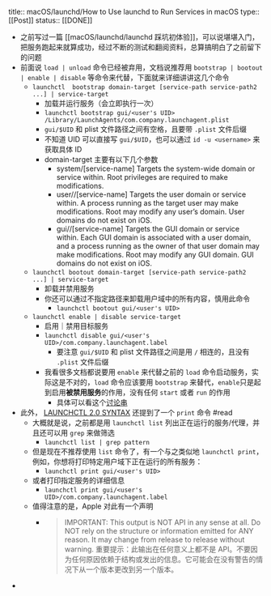 title:: macOS/launchd/How to Use launchd to Run Services in macOS
type:: [[Post]]
status:: [[DONE]]

- 之前写过一篇 [[macOS/launchd/launchd 踩坑初体验]]，可以说堪堪入门，把服务跑起来就算成功，经过不断的测试和翻阅资料，总算搞明白了之前留下的问题
- 前面说  `load | unload` 命令已经被弃用，文档说推荐用 `bootstrap | bootout | enable | disable` 等命令来代替，下面就来详细讲讲这几个命令
	- `launchctl  bootstrap domain-target [service-path service-path2 ...] | service-target`
		- 加载并运行服务（会立即执行一次）
		- `launchctl bootstrap gui/<user's UID> /Library/LaunchAgents/com.company.launchagent.plist`
		- `gui/$UID` 和 plist 文件路径之间有空格，且要带 `.plist` 文件后缀
		- 不知道 UID 可以直接写 `gui/$UID`，也可以通过 `id -u <username>` 来获取具体 ID
		- domain-target 主要有以下几个参数
			- system/[service-name]
			  Targets the system-wide domain or service within. Root privileges are required to make modifications.
			- user/<uid>/[service-name]
			  Targets the user domain or service within. A process running as the target user may make modifications. Root may modify any user’s domain. User domains do not exist on iOS.
			- gui/<uid>/[service-name]
			  Targets the GUI domain or service within. Each GUI domain is associated with a user domain, and a process running as the owner of that user domain may make modifications. Root may modify any GUI domain. GUI domains do not exist on iOS.
	- `launchctl bootout domain-target [service-path service-path2 ...] | service-target`
		- 卸载并禁用服务
		- 你还可以通过不指定路径来卸载用户域中的所有内容，慎用此命令
			- `launchctl bootout gui/<user's UID>`
	- `launchctl enable | disable service-target`
		- 启用｜禁用目标服务
		- `launchctl disable gui/<user's UID>/com.company.launchagent.label`
			- 要注意 `gui/$UID` 和 plist 文件路径之间是用 `/` 相连的，且没有 `.plist` 文件后缀
		- 我看很多文档都说要用 `enable` 来代替之前的 `load` 命令启动服务，实际这是不对的，`load` 命令应该要用 `bootstrap` 来替代，`enable`只是起到启用**被禁用服务**的作用，没有任何 `start` 或者 `run` 的作用
			- 具体可以看这个[讨论串](https://www.reddit.com/r/MacOS/comments/kbko61/comment/hybuaqq/?utm_source=share&utm_medium=web2x&context=3)
- 此外， [LAUNCHCTL 2.0 SYNTAX](https://babodee.wordpress.com/2016/04/09/launchctl-2-0-syntax/) 还提到了一个 `print` 命令 #read
	- 大概就是说，之前都是用 `launchctl list` 列出正在运行的服务/代理，并且还可以用 `grep` 来做筛选
		- `launchctl list | grep pattern`
	- 但是现在不推荐使用 `list` 命令了，有一个与之类似地 `launchctl print`，例如，你想将打印特定用户域下正在运行的所有服务：
		- `launchctl print gui/<user's UID>`
	- 或者打印指定服务的详细信息
		- `launchctl print gui/<user's UID>/com.company.launchagent.label`
	- 值得注意的是，Apple 对此有一个声明
		- > IMPORTANT: This output is NOT API in any sense at all. Do NOT rely on the structure or information emitted for ANY reason. It may change from release to release without warning.
		  > 重要提示：此输出在任何意义上都不是 API。不要因为任何原因依赖于结构或发出的信息。它可能会在没有警告的情况下从一个版本更改到另一个版本。
-